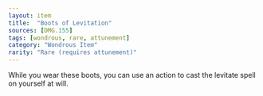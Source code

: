 ```yaml
---
layout: item
title:  "Boots of Levitation"
sources: [DMG.155]
tags: [wondrous, rare, attunement]
category: "Wondrous Item"
rarity: "Rare (requires attunement)"
---
```


While you wear these boots, you can use an action to cast the levitate spell on yourself at will.